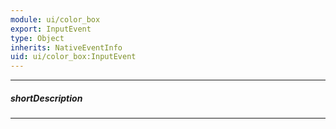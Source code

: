 ```yaml
---
module: ui/color_box
export: InputEvent
type: Object
inherits: NativeEventInfo
uid: ui/color_box:InputEvent
---
```

---
##### shortDescription
<!-- Description goes here -->

---
<!-- Description goes here -->